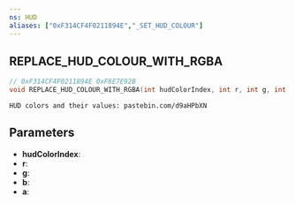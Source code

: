 ```yaml
---
ns: HUD
aliases: ["0xF314CF4F0211894E","_SET_HUD_COLOUR"]
---
```

## REPLACE_HUD_COLOUR_WITH_RGBA

```c
// 0xF314CF4F0211894E 0xF6E7E92B
void REPLACE_HUD_COLOUR_WITH_RGBA(int hudColorIndex, int r, int g, int b, int a);
```

```
HUD colors and their values: pastebin.com/d9aHPbXN  
```

## Parameters
* **hudColorIndex**:
* **r**:
* **g**:
* **b**:
* **a**:

